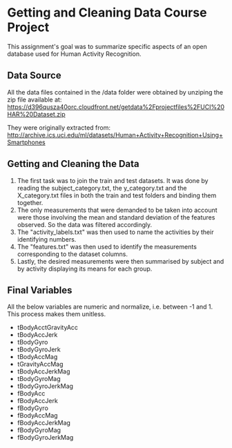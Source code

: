 # Getting and Cleaning Data Course Project

This assignment's goal was to summarize specific aspects of an open database used for Human Activity Recognition.


## Data Source

All the data files contained in the /data folder were obtained by unziping the zip file available at:
https://d396qusza40orc.cloudfront.net/getdata%2Fprojectfiles%2FUCI%20HAR%20Dataset.zip

They were originally extracted from:
http://archive.ics.uci.edu/ml/datasets/Human+Activity+Recognition+Using+Smartphones


## Getting and Cleaning the Data

1. The first task was to join the train and test datasets. It was done by reading the subject_category.txt, the y_category.txt and the X_category.txt files in both the train and test folders and binding them together.
2. The only measurements that were demanded to be taken into account were those involving the mean and standard deviation of the features observed. So the data was filtered accordingly.
3. The "activity_labels.txt" was then used to name the activities by their identifying numbers.
4. The "features.txt" was then used to identify the measurements corresponding to the dataset columns.
5. Lastly, the desired measurements were then summarised by subject and by activity displaying its means for each group.

## Final Variables
All the below variables are numeric and normalize, i.e. between -1 and 1. This process makes them unitless.

* tBodyAcctGravityAcc
* tBodyAccJerk
* tBodyGyro
* tBodyGyroJerk
* tBodyAccMag
* tGravityAccMag
* tBodyAccJerkMag
* tBodyGyroMag
* tBodyGyroJerkMag
* fBodyAcc
* fBodyAccJerk
* fBodyGyro
* fBodyAccMag
* fBodyAccJerkMag
* fBodyGyroMag
* fBodyGyroJerkMag

